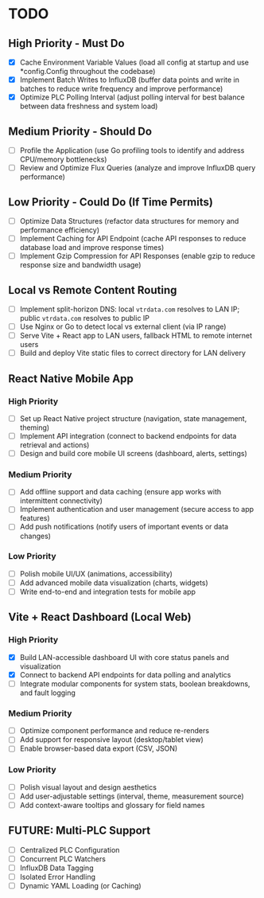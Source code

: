 # TODO

## High Priority - Must Do
- [x] Cache Environment Variable Values (load all config at startup and use *config.Config throughout the codebase)
- [x] Implement Batch Writes to InfluxDB (buffer data points and write in batches to reduce write frequency and improve performance)
- [x] Optimize PLC Polling Interval (adjust polling interval for best balance between data freshness and system load)

## Medium Priority - Should Do
- [ ] Profile the Application (use Go profiling tools to identify and address CPU/memory bottlenecks)
- [ ] Review and Optimize Flux Queries (analyze and improve InfluxDB query performance)

## Low Priority - Could Do (If Time Permits)
- [ ] Optimize Data Structures (refactor data structures for memory and performance efficiency)
- [ ] Implement Caching for API Endpoint (cache API responses to reduce database load and improve response times)
- [ ] Implement Gzip Compression for API Responses (enable gzip to reduce response size and bandwidth usage)

## Local vs Remote Content Routing
- [ ] Implement split-horizon DNS: local `vtrdata.com` resolves to LAN IP; public `vtrdata.com` resolves to public IP
- [ ] Use Nginx or Go to detect local vs external client (via IP range)
- [ ] Serve Vite + React app to LAN users, fallback HTML to remote internet users
- [ ] Build and deploy Vite static files to correct directory for LAN delivery
  
## React Native Mobile App
### High Priority
- [ ] Set up React Native project structure (navigation, state management, theming)
- [ ] Implement API integration (connect to backend endpoints for data retrieval and actions)
- [ ] Design and build core mobile UI screens (dashboard, alerts, settings)

### Medium Priority
- [ ] Add offline support and data caching (ensure app works with intermittent connectivity)
- [ ] Implement authentication and user management (secure access to app features)
- [ ] Add push notifications (notify users of important events or data changes)

### Low Priority
- [ ] Polish mobile UI/UX (animations, accessibility)
- [ ] Add advanced mobile data visualization (charts, widgets)
- [ ] Write end-to-end and integration tests for mobile app

## Vite + React Dashboard (Local Web)
### High Priority
- [x] Build LAN-accessible dashboard UI with core status panels and visualization
- [x] Connect to backend API endpoints for data polling and analytics
- [ ] Integrate modular components for system stats, boolean breakdowns, and fault logging

### Medium Priority
- [ ] Optimize component performance and reduce re-renders
- [ ] Add support for responsive layout (desktop/tablet view)
- [ ] Enable browser-based data export (CSV, JSON)

### Low Priority
- [ ] Polish visual layout and design aesthetics
- [ ] Add user-adjustable settings (interval, theme, measurement source)
- [ ] Add context-aware tooltips and glossary for field names

## FUTURE: Multi-PLC Support

- [ ] Centralized PLC Configuration
- [ ] Concurrent PLC Watchers
- [ ] InfluxDB Data Tagging
- [ ] Isolated Error Handling
- [ ] Dynamic YAML Loading (or Caching)